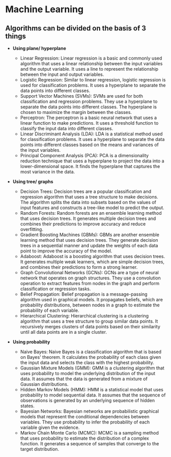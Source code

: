 # Machine Learning

## Algorithms can be divided on the basis of 3 things



*   **Using plane/ hyperplane**&#x20;

    * Linear Regression: Linear regression is a basic and commonly used algorithm that uses a linear relationship between the input variables and the output variable. It uses a line to represent the relationship between the input and output variables.
    * Logistic Regression: Similar to linear regression, logistic regression is used for classification problems. It uses a hyperplane to separate the data points into different classes.&#x20;
    * Support Vector Machines (SVMs): SVMs are used for both classification and regression problems. They use a hyperplane to separate the data points into different classes. The hyperplane is chosen to maximize the margin between the classes.&#x20;
    * Perceptron: The perceptron is a basic neural network that uses a linear function to make predictions. It uses a threshold function to classify the input data into different classes.&#x20;
    * Linear Discriminant Analysis (LDA): LDA is a statistical method used for classification problems. It uses a hyperplane to separate the data points into different classes based on the means and variances of the input variables.&#x20;
    * Principal Component Analysis (PCA): PCA is a dimensionality reduction technique that uses a hyperplane to project the data into a lower-dimensional space. It finds the hyperplane that captures the most variance in the data.


*   **Using tree/ graphs**

    * Decision Trees: Decision trees are a popular classification and regression algorithm that uses a tree structure to make decisions. The algorithm splits the data into subsets based on the values of input features and constructs a tree-like model to predict the output.&#x20;
    * Random Forests: Random forests are an ensemble learning method that uses decision trees. It generates multiple decision trees and combines their predictions to improve accuracy and reduce overfitting.&#x20;
    * Gradient Boosting Machines (GBMs): GBMs are another ensemble learning method that uses decision trees. They generate decision trees in a sequential manner and update the weights of each data point to improve the accuracy of the model.&#x20;
    * Adaboost: Adaboost is a boosting algorithm that uses decision trees. It generates multiple weak learners, which are simple decision trees, and combines their predictions to form a strong learner.&#x20;
    * Graph Convolutional Networks (GCNs): GCNs are a type of neural network that operates on graph structures. They use a convolution operation to extract features from nodes in the graph and perform classification or regression tasks.&#x20;
    * Belief Propagation: Belief propagation is a message-passing algorithm used in graphical models. It propagates beliefs, which are probability distributions, between nodes in a graph to estimate the probability of each variable.&#x20;
    * Hierarchical Clustering: Hierarchical clustering is a clustering algorithm that uses a tree structure to group similar data points. It recursively merges clusters of data points based on their similarity until all data points are in a single cluster.&#x20;


* **Using probability**
  * Naive Bayes: Naive Bayes is a classification algorithm that is based on Bayes' theorem. It calculates the probability of each class given the input data and selects the class with the highest probability.&#x20;
  * Gaussian Mixture Models (GMM): GMM is a clustering algorithm that uses probability to model the underlying distribution of the input data. It assumes that the data is generated from a mixture of Gaussian distributions.&#x20;
  * Hidden Markov Models (HMM): HMM is a statistical model that uses probability to model sequential data. It assumes that the sequence of observations is generated by an underlying sequence of hidden states.&#x20;
  * Bayesian Networks: Bayesian networks are probabilistic graphical models that represent the conditional dependencies between variables. They use probability to infer the probability of each variable given the evidence.&#x20;
  * Markov Chain Monte Carlo (MCMC): MCMC is a sampling method that uses probability to estimate the distribution of a complex function. It generates a sequence of samples that converge to the target distribution.
